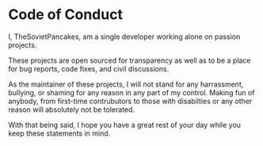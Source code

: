 # Code of Conduct

I, TheSovietPancakes, am a single developer working alone on passion projects.

These projects are open sourced for transparency as well as to be a place for bug reports, code fixes, and civil discussions.

As the maintainer of these projects, I will not stand for any harrassment, bullying, or shaming for any reason in any part of my control.
Making fun of anybody, from first-time contrubutors to those with disabilties or any other reason will absolutely not be tolerated.

With that being said, I hope you have a great rest of your day while you keep these statements in mind.
